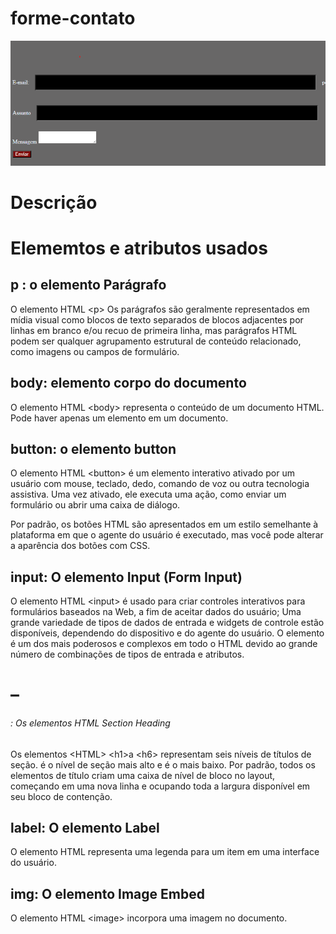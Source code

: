 # forme-contato

![](formulario_de_contato%20.png)

# Descrição 


# Elememtos e atributos usados 

## p : o elemento Parágrafo
O elemento HTML &lt;p&gt; Os parágrafos são geralmente representados em mídia visual como blocos de texto separados de blocos adjacentes por linhas em branco e/ou recuo de primeira linha, mas parágrafos HTML podem ser qualquer agrupamento estrutural de conteúdo relacionado, como imagens ou campos de formulário.


## body: elemento corpo do documento
O elemento HTML &lt;body&gt; representa o conteúdo de um documento HTML. Pode haver apenas um elemento em um documento.


## button: o elemento button 
O elemento HTML &lt;button&gt; é um elemento interativo ativado por um usuário com mouse, teclado, dedo, comando de voz ou outra tecnologia assistiva. Uma vez ativado, ele executa uma ação, como enviar um formulário ou abrir uma caixa de diálogo.


Por padrão, os botões HTML são apresentados em um estilo semelhante à plataforma em que o agente do usuário é executado, mas você pode alterar a aparência dos botões com CSS.


## input: O elemento Input (Form Input)
O elemento HTML &lt;input&gt; é usado para criar controles interativos para formulários baseados na Web, a fim de aceitar dados do usuário; Uma grande variedade de tipos de dados de entrada e widgets de controle estão disponíveis, dependendo do dispositivo e do agente do usuário. O elemento é um dos mais poderosos e complexos em todo o HTML devido ao grande número de combinações de tipos de entrada e atributos.


## <h1>–<h6>: Os elementos HTML Section Heading
Os elementos &lt;HTML&gt; &lt;h1&gt;a &lt;h6&gt; representam seis níveis de títulos de seção. é o nível de seção mais alto e é o mais baixo. Por padrão, todos os elementos de título criam uma caixa de nível de bloco no layout, começando em uma nova linha e ocupando toda a largura disponível em seu bloco de contenção.


## label: O elemento Label
O elemento HTML <label> representa uma legenda para um item em uma interface do usuário.


## img: O elemento Image Embed
O elemento HTML &lt;image&gt; incorpora uma imagem no documento.





   




